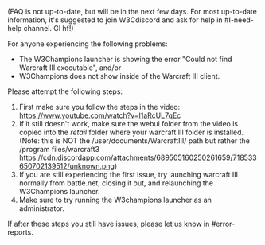 (FAQ is not up-to-date, but will be in the next few days.  For most up-to-date information, it's suggested to join W3Cdiscord and ask for help in #I-need-help channel. Gl hf!)

For anyone experiencing the following problems:
- The W3Champions launcher is showing the error "Could not find Warcraft III executable",
and/or
- W3Champions does not show inside of the Warcraft III client.

Please attempt the following steps:
1. First make sure you follow the steps in the video: https://www.youtube.com/watch?v=l1aRcUL7qEc
2. If it still doesn't work, make sure the webui folder from the video is copied into the _retail_ folder where your warcraft III folder is installed. (Note: this is NOT the /user/documents/WarcraftIII/ path but rather the /program files/warcraft3 https://cdn.discordapp.com/attachments/689505160250261659/718533650702139512/unknown.png)
3. If you are still experiencing the first issue, try launching warcraft III normally from battle.net, closing it out, and relaunching the W3Champions launcher.
4. Make sure to try running the W3champions launcher as an administrator.

If after these steps you still have issues, please let us know in #error-reports.

